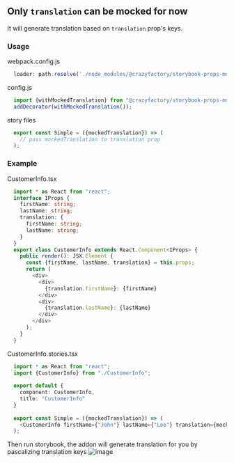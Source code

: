 ## Only `translation` can be mocked for now

It will generate translation based on `translation` prop's keys.

### Usage

webpack.config.js
```javascript
  loader: path.resolve('./node_modules/@crazyfactory/storybook-props-mock-addon/lib/reactTypescriptTranslationLoader.js')
```

config.js
```javascript
  import {withMockedTranslation} from "@crazyfactory/storybook-props-mock-addon/lib/withMockedTranslation";
  addDecorator(withMockedTranslation());
```

story files
```typescript
  export const Simple = ({mockedTranslation}) => (
    // pass mockedTranslation to translation prop
  );
```

### Example

CustomerInfo.tsx
```typescript
  import * as React from "react";
  interface IProps {
    firstName: string;
    lastName: string;
    translation: {
      firstName: string;
      lastName: string;
    }
  }
  export class CustomerInfo extends React.Component<IProps> {
    public render(): JSX.Element {
      const {firstName, lastName, translation} = this.props;
      return (
        <div>
          <div>
            {translation.firstName}: {firstName}
          </div>
          <div>
            {translation.lastName}: {lastName}
          </div>
        </div>
      );
    }
  }
```

CustomerInfo.stories.tsx
```typescript
  import * as React from "react";
  import {CustomerInfo} from "./CustomerInfo";
  
  export default {
    component: CustomerInfo,
    title: "CustomerInfo"
  }
  
  export const Simple = ({mockedTranslation}) => (
    <CustomerInfo firstName={"John"} lastName={"Lee"} translation={mockedTranslation}/>
  );
```

Then run storybook, the addon will generate translation for you by pascalizing translation keys
![image](https://user-images.githubusercontent.com/13611391/68566442-ec9d0c00-0488-11ea-9550-67ce15efa3f8.png)
